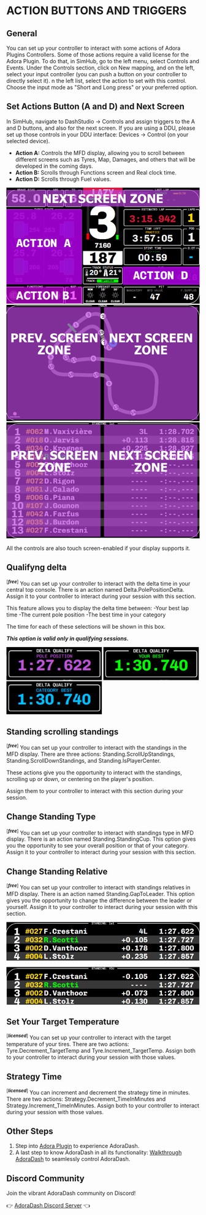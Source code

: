 # ACTION BUTTONS AND TRIGGERS

## General
You can set up your controller to interact with some actions of Adora Plugins Controllers. 
Some of those actions require a valid license for the Adora Plugin. 
To do that, in SimHub, go to the left menu, select Controls and Events. 
Under the Controls section, click on New mapping, and on the left, select your input controller (you can push a button on your controller to directly select it).
n the left list, select the action to set with this control. Choose the input mode as "Short and Long press" or your preferred option.

## Set Actions Button (A and D) and Next Screen
In SimHub, navigate to DashStudio -> Controls and assign triggers to the A and D buttons, and also for the next screen.
If you are using a DDU, please set up those controls in your DDU interface: Devices -> Control (on your selected device).

- **Action A:** Controls the MFD display, allowing you to scroll between different screens such as Tyres, Map, Damages, and others that will be developed in the coming days.
- **Action B:** Scrolls through Functions screen and Real clock time.
- **Action D:** Scrolls through Fuel values.

![Maim](/src/images/docs/triggers/action_ad.jpg)
![Track](/src/images/docs/triggers/track_pn.jpg)
![Standing](/src/images/docs/triggers/standing_pn.jpg)

All the controls are also touch screen-enabled if your display supports it.

## Qualifyng delta 
<sup>[___free___]</sup>
You can set up your controller to interact with the delta time in your central top console.
There is an action named Delta.PolePositionDelta.
Assign it to your controller to interact during your session with this section.

This feature allows you to display the delta time between:
-Your best lap time
-The current pole position
-The best time in your category

The time for each of these selections will be shown in this box.

***This option is valid only in qualifying sessions.***

![Pole](/src/images/docs/triggers/pole.jpg) ![Your Best](/src/images/docs/triggers/yourbest.jpg) ![Category](/src/images/docs/triggers/category.jpg)

## Standing scrolling standings 
<sup>[___free___]</sup>
You can set up your controller to interact with the standings in the MFD display.
There are three actions: Standing.ScrollUpStandings, Standing.ScrollDownStandings, and Standing.IsPlayerCenter.

These actions give you the opportunity to interact with the standings, scrolling up or down, or centering on the player's position. 

Assign them to your controller to interact with this section during your session.

## Change Standing Type
<sup>[___free___]</sup>
You can set up your controller to interact with standings type in MFD display.
There is an action named Standing.StandingCup.
This option gives you the opportunity to see your overall position or that of your category.
Assign it to your controller to interact during your session with this section.

## Change Standing Relative
<sup>[___free___]</sup>
You can set up your controller to interact with standings relatives in MFD display.
There is an action named Standing.GapToLeader.
This option gives you the opportunity to change the difference between the leader or yourself.
Assign it to your controller to interact during your session with this section.

![Leader](/src/images/docs/triggers/leader.jpg) 

![You](/src/images/docs/triggers/you.jpg)

## Set Your Target Temperature
<sup>[___licensed___]</sup>
You can set up your controller to interact with the target temperature of your tires. There are two actions: Tyre.Decrement_TargetTemp and Tyre.Increment_TargetTemp. Assign both to your controller to interact during your session with those values.

## Strategy Time
<sup>[___licensed___]</sup>
You can increment and decrement the strategy time in minutes. There are two actions: Strategy.Decrement_TimeInMinutes and Strategy.Increment_TimeInMinutes. Assign both to your controller to interact during your session with those values.

## Other Steps
1. Step into [Adora Plugin](plugin.md) to experience AdoraDash.
2. A last step to know AdoraDash in all its functionality: [Walkthrough AdoraDash](walkthrough.md) to seamlessly control AdoraDash.

## Discord Community
Join the vibrant AdoraDash community on Discord!

👉 [AdoraDash Discord Server](https://discord.gg/2yNzuRc62S) 👈
